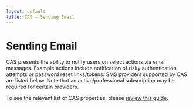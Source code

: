 ```yaml
---
layout: default
title: CAS - Sending Email
---
```


# Sending Email

CAS presents the ability to notify users on select actions via email messages. Example actions include notification of risky authentication attempts
or password reset links/tokens. SMS providers supported by CAS are listed below. Note that an active/professional subscription may be required for certain 
providers.

To see the relevant list of CAS properties, please [review this guide](Configuration-Properties.html#email-submissions).

